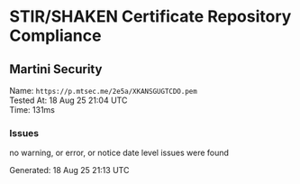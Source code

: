 # STIR/SHAKEN Certificate Repository Compliance

## Martini Security

Name: `https://p.mtsec.me/2e5a/XKANSGUGTCDO.pem`\
Tested At: 18 Aug 25 21:04 UTC\
Time: 131ms

### Issues

no warning, or error, or notice date level issues were found

Generated: 18 Aug 25 21:13 UTC